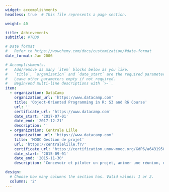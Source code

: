 ```yaml
---
widget: accomplishments
headless: true  # This file represents a page section.

weight: 40

title: Achievements
subtitle: #TODO

# Date format
#   Refer to https://wowchemy.com/docs/customization/#date-format
date_format: Jan 2006

# Accomplishments.
#   Add/remove as many `item` blocks below as you like.
#   `title`, `organization` and `date_start` are the required parameters.
#   Leave other parameters empty if not required.
#   Begin/end multi-line descriptions with `>-`.
item:
  - organization: DataCamp
    organization_url: 'https://www.datacamp.com'
    title: 'Object-Oriented Programming in R: S3 and R6 Course'
    url: ''
    certificate_url: 'https://www.datacamp.com'
    date_start: '2017-07-01'
    date_end: '2017-12-21'
    description: ''
  - organization: Centrale Lille
    organization_url: 'https://www.datacamp.com'
    title: 'MOOC Gestion de projet'
    url: 'https://centralelille.fr/'
    certificate_url: 'https://certification.unow-mooc.org/GdP6/a6431950.pdf'
    date_start: '2015-09-01'
    date_end: '2015-11-30'
    description: 'Concevoir et piloter un projet, animer une réunion, de négocier un objectif et mettre en œuvre la collaboration d’une équipe.'

design:
  # Choose how many columns the section has. Valid values: 1 or 2.
  columns: '2'
---
```

